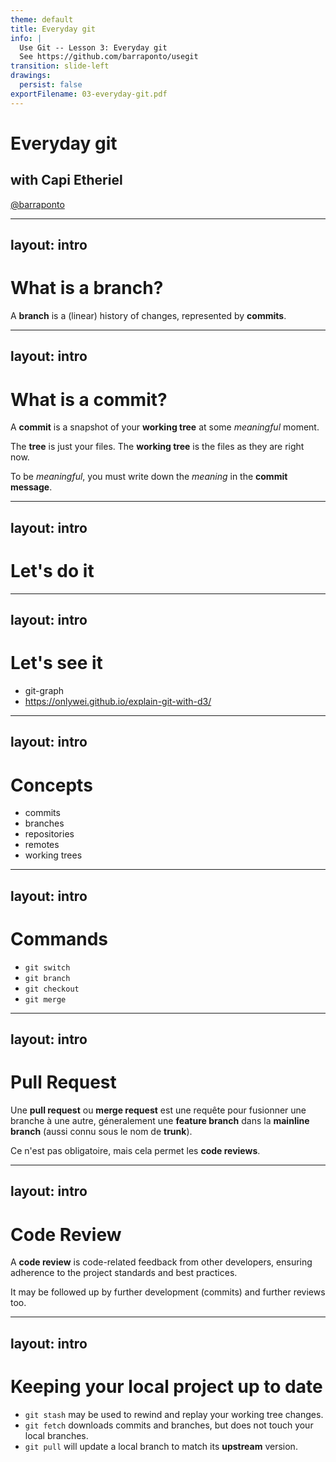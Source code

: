 ```yaml
---
theme: default
title: Everyday git
info: |
  Use Git -- Lesson 3: Everyday git
  See https://github.com/barraponto/usegit
transition: slide-left
drawings:
  persist: false
exportFilename: 03-everyday-git.pdf
---
```


# Everyday git

## with Capi Etheriel

[@barraponto](https://github.com/barraponto)

---
layout: intro
---

# What is a branch?

<v-clicks>

A **branch** is a (linear) history of changes, represented by **commits**.

</v-clicks>

---
layout: intro
---

# What is a commit?

<v-clicks>

A **commit** is a snapshot of your **working tree** at some _meaningful_ moment.

The **tree** is just your files. The **working tree** is the files as they are right now.

To be _meaningful_, you must write down the _meaning_ in the **commit message**.

</v-clicks>

---
layout: intro
---

# Let's do it

<!--

Edit the recipes app.
Commit a new one.
Create a branch to change add categories.
Push the branch.

-->

---
layout: intro
---

# Let's see it

- git-graph
- https://onlywei.github.io/explain-git-with-d3/

---
layout: intro
---

# Concepts

- commits
- branches
- repositories
- remotes
- working trees

---
layout: intro
---

# Commands

- `git switch`
- `git branch`
- `git checkout`
- `git merge`

---
layout: intro
---

# Pull Request

<v-clicks>

Une **pull request** ou **merge request** est une requête pour fusionner une branche à une autre, géneralement une **feature branch** dans la **mainline branch** (aussi connu sous le nom de **trunk**).

Ce n'est pas obligatoire, mais cela permet les **code reviews**.

</v-clicks>

---
layout: intro
---

# Code Review

<v-clicks>

A **code review** is code-related feedback from other developers, ensuring adherence to the project standards and best practices.

It may be followed up by further development (commits) and further reviews too.
</v-clicks>

---
layout: intro
---

# Keeping your local project up to date

- `git stash` may be used to rewind and replay your working tree changes.
- `git fetch` downloads commits and branches, but does not touch your local branches.
- `git pull` will update a local branch to match its **upstream** version.

<!--
    We may see conflicts here (during stash).
    If they show up, branch off from earlier version and apply there.
    Leave conflict management for later, if possible.
-->